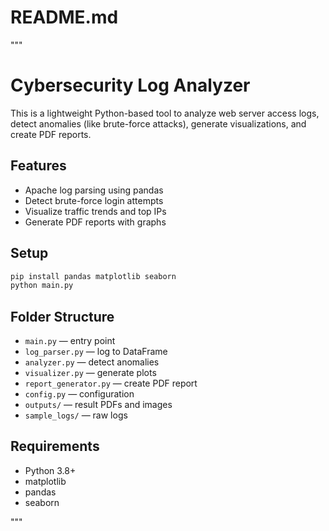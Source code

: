 # README.md
"""
# Cybersecurity Log Analyzer

This is a lightweight Python-based tool to analyze web server access logs, detect anomalies (like brute-force attacks), generate visualizations, and create PDF reports.

## Features
- Apache log parsing using pandas
- Detect brute-force login attempts
- Visualize traffic trends and top IPs
- Generate PDF reports with graphs

## Setup
```bash
pip install pandas matplotlib seaborn
python main.py
```

## Folder Structure
- `main.py` — entry point
- `log_parser.py` — log to DataFrame
- `analyzer.py` — detect anomalies
- `visualizer.py` — generate plots
- `report_generator.py` — create PDF report
- `config.py` — configuration
- `outputs/` — result PDFs and images
- `sample_logs/` — raw logs

## Requirements
- Python 3.8+
- matplotlib
- pandas
- seaborn

"""
